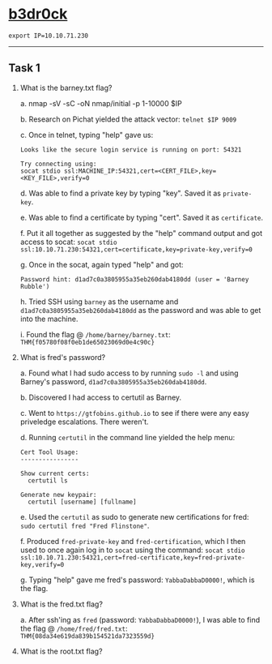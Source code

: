 # [b3dr0ck](https://tryhackme.com/room/b3dr0ck)

```
export IP=10.10.71.230
```

---

## Task 1
1. What is the barney.txt flag?

	a. nmap -sV -sC -oN nmap/initial -p 1-10000 $IP

	b. Research on Pichat yielded the attack vector:
	`telnet $IP 9009`

	c. Once in telnet, typing "help" gave us:
	```
	Looks like the secure login service is running on port: 54321

	Try connecting using:
	socat stdio ssl:MACHINE_IP:54321,cert=<CERT_FILE>,key=<KEY_FILE>,verify=0
	```

	d. Was able to find a private key by typing "key". Saved it as `private-key`.

	e. Was able to find a certificate by typing "cert". Saved it as `certificate`.

	f. Put it all together as suggested by the "help" command output and got access to socat:
	`socat stdio ssl:10.10.71.230:54321,cert=certificate,key=private-key,verify=0`

	g. Once in the socat, again typed "help" and got:
	```
	Password hint: d1ad7c0a3805955a35eb260dab4180dd (user = 'Barney Rubble')
	```

	h. Tried SSH using `barney` as the username and `d1ad7c0a3805955a35eb260dab4180dd` as the password and was able to get into the machine.

	i. Found the flag @ `/home/barney/barney.txt`:
	`THM{f05780f08f0eb1de65023069d0e4c90c}`


2. What is fred's password?

	a. Found what I had sudo access to by running `sudo -l` and using Barney's password, `d1ad7c0a3805955a35eb260dab4180dd`.

	b. Discovered I had access to certutil as Barney.

	c. Went to `https://gtfobins.github.io` to see if there were any easy priveledge escalations. There weren't.

	d. Running `certutil` in the command line yielded the help menu:
	```
	Cert Tool Usage:
	----------------

	Show current certs:
	  certutil ls

	Generate new keypair:
	  certutil [username] [fullname]
	```

	e. Used the `certutil` as sudo to generate new certifications for fred: `sudo certutil fred "Fred Flinstone"`. 

	f. Produced `fred-private-key` and `fred-certification`, which I then used to once again log in to `socat` using the command:
	`socat stdio ssl:10.10.71.230:54321,cert=fred-certificate,key=fred-private-key,verify=0`

	g. Typing "help" gave me fred's password:
	`YabbaDabbaD0000!`, which is the flag.


3. What is the fred.txt flag?

	a. After ssh'ing as `fred` (password: `YabbaDabbaD0000!`), I was able to find the flag @ `/home/fred/fred.txt`: 
	`THM{08da34e619da839b154521da7323559d}`


4. What is the root.txt flag?

